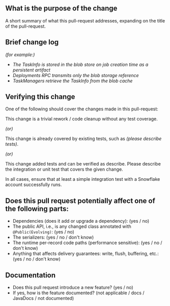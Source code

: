 <!--
## Contribution Checklist

  - Make sure that the pull request corresponds to a [JIRA issue](https://issues.apache.org/jira/projects/FLINK/issues). Exceptions are made for typos in JavaDoc or documentation files, which need no JIRA issue.
  
  - Name the pull request in the form "[FLINK-XXXX] [component] Title of the pull request", where *FLINK-XXXX* should be replaced by the actual issue number. Skip *component* if you are unsure about which is the best component.

  - Fill out the template below to describe the changes contributed by the pull request.
  
  - Each pull request should address only one issue, not mix up code from multiple issues.
  
  - Each commit in the pull request has a meaningful commit message (including the JIRA id)

  - Once all items of the checklist are addressed, remove the above text and this checklist, leaving only the filled out template below.


**(The sections below can be removed for hotfixes of typos)**
-->

## What is the purpose of the change

A short summary of what this pull-request addresses, expanding on the title of the pull-request.

## Brief change log

*(for example:)*
- *The TaskInfo is stored in the blob store on job creation time as a persistent artifact*
- *Deployments RPC transmits only the blob storage reference*
- *TaskManagers retrieve the TaskInfo from the blob cache*

## Verifying this change

One of the following should cover the changes made in this pull-request:

This change is a trivial rework / code cleanup without any test coverage.

*(or)*

This change is already covered by existing tests, such as *(please describe tests)*.

*(or)*

This change added tests and can be verified as describe. Please describe the integration or unit test that covers the given change.

In all cases, ensure that at least a simple integration test with a Snowflake account successfully runs.

## Does this pull request potentially affect one of the following parts:

- Dependencies (does it add or upgrade a dependency): (yes / no)
- The public API, i.e., is any changed class annotated with `@Public(Evolving)`: (yes / no)
- The serializers: (yes / no / don't know)
- The runtime per-record code paths (performance sensitive): (yes / no / don't know)
- Anything that affects delivery guarantees: write, flush, buffering, etc.: (yes / no / don't know)

## Documentation

- Does this pull request introduce a new feature? (yes / no)
- If yes, how is the feature documented? (not applicable / docs / JavaDocs / not documented)
